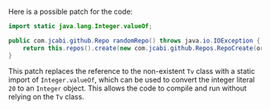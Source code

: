 Here is a possible patch for the code:

```java
import static java.lang.Integer.valueOf;

public com.jcabi.github.Repo randomRepo() throws java.io.IOException {
    return this.repos().create(new com.jcabi.github.Repos.RepoCreate(org.apache.commons.lang3.RandomStringUtils.randomAlphanumeric(valueOf(20)), true));
}
```

This patch replaces the reference to the non-existent `Tv` class with a static import of `Integer.valueOf`, which can be used to convert the integer literal `20` to an `Integer` object. This allows the code to compile and run without relying on the `Tv` class.